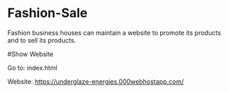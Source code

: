 # Fashion-Sale
Fashion business houses can maintain a website to promote its products and to sell its products.

#Show Website

Go to: index.html 

Website: https://underglaze-energies.000webhostapp.com/
